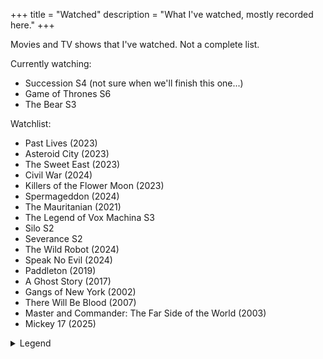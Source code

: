 +++
title = "Watched"
description = "What I've watched, mostly recorded here."
+++

Movies and TV shows that I've watched. Not a complete list.

Currently watching:

- Succession S4 (not sure when we'll finish this one...)
- Game of Thrones S6
- The Bear S3

Watchlist:

- Past Lives (2023)
- Asteroid City (2023)
- The Sweet East (2023)
- Civil War (2024)
- Killers of the Flower Moon (2023)
- Spermageddon (2024)
- The Mauritanian (2021)
- The Legend of Vox Machina S3
- Silo S2
- Severance S2
- The Wild Robot (2024)
- Speak No Evil (2024)
- Paddleton (2019)
- A Ghost Story (2017)
- Gangs of New York (2002)
- There Will Be Blood (2007)
- Master and Commander: The Far Side of the World (2003)
- Mickey 17 (2025)

<details>
  <summary>Legend</summary>

  <dl class="review__rating">
    <dt aria-label="1 out of 5 stars">★☆☆☆☆</dt>
    <dd>Awful.</dd>
    <dt aria-label="2 out of 5 stars">★★☆☆☆</dt>
    <dd>Waste of time</dd>
    <dt aria-label="3 out of 5 stars">★★★☆☆</dt>
    <dd>Fine, could've managed without it</dd>
    <dt aria-label="4 out of 5 stars">★★★★☆</dt>
    <dd>Definitely worth a watch</dd>
    <dt aria-label="5 out of 5 stars">★★★★★</dt>
    <dd>Must watch!</dd>
  </dl>
</details>
